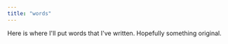 ```yaml
---
title: "words"
---
```


Here is where I'll put words that I've written. Hopefully something original.